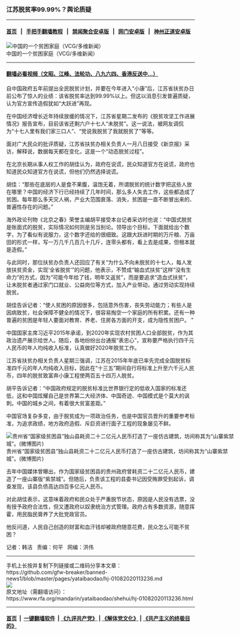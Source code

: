 ### 江苏脱贫率99.99%？舆论质疑
------------------------

#### [首页](https://github.com/gfw-breaker/banned-news1/blob/master/README.md) &nbsp;&nbsp;|&nbsp;&nbsp; [手把手翻墙教程](https://github.com/gfw-breaker/guides/wiki) &nbsp;&nbsp;|&nbsp;&nbsp; [禁闻聚合安卓版](https://github.com/gfw-breaker/bn-android) &nbsp;&nbsp;|&nbsp;&nbsp; [网门安卓版](https://github.com/oGate2/oGate) &nbsp;&nbsp;|&nbsp;&nbsp; [神州正道安卓版](https://github.com/SzzdOgate/update) 



<div id="headerimg">
 <img alt="中国的一个贫困家庭（VCG/多维新闻）" src="https://www.rfa.org/mandarin/yataibaodao/shehui/hj-01082020113236.html/yt0108f.jpg/@@images/2e1a3db8-45e4-4fdb-87fe-04bc9dd4c46b.jpeg" title="中国的一个贫困家庭（VCG/多维新闻）"/>
 <div id="headerimgcontents">
  <div id="headerimgcaption">
   <span>
    中国的一个贫困家庭（VCG/多维新闻）
   </span>
   <!-- zoomattribute -->
  </div>
  <!-- headerimgcaption -->
 </div>
 <!-- headerimagecontents -->
</div>

<hr/>


#### [翻墙必看视频（文昭、江峰、法轮功、八九六四、香港反送中...）](https://github.com/gfw-breaker/banned-news1/blob/master/pages/link3.md)

<div id="storytext">
 <div>
  <div class="slot_header">
  </div>
 </div>
 <p>
  自中国政府五年前提出全民脱贫计划，并要在今年进入“小康”后，江苏省扶贫办日前公布了惊人的业绩：该省脱贫率达到99.99%以上。但这以消息引发普遍质疑，认为官方宣传造假犹如“大跃进”再现。
 </p>
 <p>
  在中国经济增长近年持续放缓的情况下，江苏省星期二发布的《脱贫攻坚工作进展情况》报告宣布，目前该省还剩六户十七人“未脱贫”。这一说法，被网友调侃为“十七人里有我们家三口人”、“党说我脱贫了我就脱贫了”等等。
 </p>
 <p>
  面对广大民众的批评质疑，江苏省扶贫办相关负责人一月八日接受《新京报》采访，解释说，数据每天都在变化，这是一个“动态脱贫过程”。
 </p>
 <p>
 </p>
 <p>
 </p>
 <p>
  在北京长期从事人权工作的胡佳认为，政府在说谎，民众知道官方在说谎，政府也知道民众知道官方在说谎，但他们仍然选择说谎。
 </p>
 <p>
  胡佳：“那些在底层的人是食不果腹，温饱无着，所谓脱贫的统计数字把这些人放在哪里？中国的经济下行已经持续了几年时间，那么多人失去工作，这些都造成了贫困。每年那么多天灾人祸，产业大范围衰落、消失，贫困是一直不断冒出来的、普遍性存在的问题。”
 </p>
 <p>
  海外政论刊物《北京之春》荣誉主编胡平接受本台记者采访时也说：“中国式脱贫是账面式的脱贫，实际情况如何则是另当别论。领导出个目标，下面就给出个数字，为了看似有说服力，这个数字还给的很细致。这跟大跃进时期的万斤粮、万亩田的形式一样，写一万几千几百几十几斤，连零头都有，看上去是成果，但根本就是造假。”
 </p>
 <p>
  与此同时，那位扶贫办负责人还回应了有关“为什么不向未脱贫的十七人，每人发放扶贫资金，实现‘全省脱贫’”的问题，他表示，不赞成“输血式扶贫”这样“没有生命力”的方式，因为“可能今年给了钱，明年又返贫”，而是要追求“造血式扶贫”，让未脱贫者通过家门口就业、公益岗位等方式，加入产业带动，通过劳动实现持续脱贫。
 </p>
 <p>
  胡佳告诉记者：“使人贫困的原因很多，包括意外伤害，丧失劳动能力；有些人是因病致贫，社会保障不健全的情况下，很容易掏空一个家庭的所有积累。还有一种普遍的贫困是年轻人要面对教育、养老、住房各方面的开支，成为隐性贫困户。 ”
 </p>
 <p>
  中国国家主席习近平2015年承诺，到2020年实现农村贫困人口全部脱贫，作为其政治遗产展示给世人。随后，各地纷纷出台通报“表忠心”，宣称要严格执行四千元人民币的年人均纯收入标准，认真做好2020年脱贫工作。
 </p>
 <p>
  江苏省扶贫办相关负责人星期三强调，江苏在2015年年底已率先完成全国脱贫标准四千元的年人均纯收入目标，因此在“十三五”期间自行将标准上升至六千元人民币，四年的脱贫致富奔小康工程使两百五十四万人脱贫。
 </p>
 <p>
  胡平告诉记者：“中国政府规定的脱贫标准比世界银行定的低收入国家的标准还低，这和中国炫耀自己是世界第二大经济体、中国奇迹、中国模式是个莫大的讽刺。中国的城乡之间，有着很大贫富差距。”
 </p>
 <p>
  中国官场复杂多变，由于脱贫成为一项政治任务，也是中国官员晋升的重要参考标准，为追求政绩，地方政府造假、斥巨资进行面子工程的现象屡见不鲜。
 </p>
 <p>
  <div class="image-inline captioned" style="width:622px;">
   <div style="width:622px;">
    <img alt="贵州省“国家级贫困县”独山县耗资二十二亿元人民币打造了一座仿古建筑，坊间称其为“山寨紫禁城”。(微博图片)" src="https://www.rfa.org/mandarin/yataibaodao/shehui/hj-01082020113236.html/123.jpg" title="贵州省“国家级贫困县”独山县耗资二十二亿元人民币打造了一座仿古建筑，坊间称其为“山寨紫禁城”。(微博图片)"/>
   </div>
   <div class="image-caption">
    <span style="width:622px;">
     贵州省“国家级贫困县”独山县耗资二十二亿元人民币打造了一座仿古建筑，坊间称其为“山寨紫禁城”。(微博图片)
    </span>
    <span class="copyright">
    </span>
   </div>
  </div>
 </p>
 <p>
  去年中国媒体曾曝出，作为国家级贫困县的贵州政府曾耗资二十二亿元人民币，建造了一座山寨版“紫禁城”。但随后，负责该工程的县委书记因受贿罪受到起诉，调查发现，该县负债高达四百多亿元人民币。
 </p>
 <p>
  对此胡佳表示，这意味着政府和民众处于严重脱节状态，原因是人民没有选票，没有授予政府合法性，但又遭政府以奴隶统治方式管理。政府占有多数资源，随意挥霍，用民脂民膏养了大批党政官员。
 </p>
 <p>
  他反问道，人民自己创造的财富和血汗钱却被政府随意花费，民众怎么可能不贫困？
 </p>
 <p>
 </p>
 <p>
  记者：韩洁   责编：何平   网编：洪伟
 </p>
</div>

<hr/>
手机上长按并复制下列链接或二维码分享本文章：<br/>
https://github.com/gfw-breaker/banned-news1/blob/master/pages/yataibaodao/hj-01082020113236.md <br/>
<a href='https://github.com/gfw-breaker/banned-news1/blob/master/pages/yataibaodao/hj-01082020113236.md'><img src='https://github.com/gfw-breaker/banned-news1/blob/master/pages/yataibaodao/hj-01082020113236.md.png'/></a> <br/>
原文地址（需翻墙访问）：https://www.rfa.org/mandarin/yataibaodao/shehui/hj-01082020113236.html


------------------------
#### [首页](https://github.com/gfw-breaker/banned-news1/blob/master/README.md) &nbsp;|&nbsp; [一键翻墙软件](https://github.com/gfw-breaker/nogfw/blob/master/README.md) &nbsp;| [《九评共产党》](https://github.com/gfw-breaker/9ping.md/blob/master/README.md#九评之一评共产党是什么) | [《解体党文化》](https://github.com/gfw-breaker/jtdwh.md/blob/master/README.md) | [《共产主义的终极目的》](https://github.com/gfw-breaker/gczydzjmd.md/blob/master/README.md)


<img src='http://gfw-breaker.win/banned-news/pages/yataibaodao/hj-01082020113236.md' width='0px' height='0px'/>